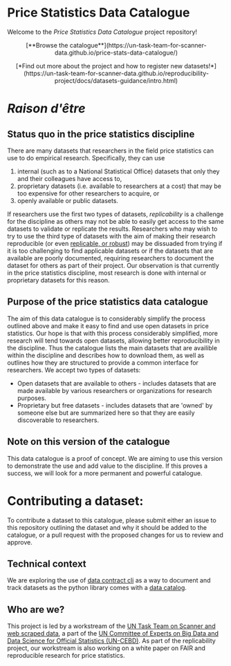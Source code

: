 # Price Statistics Data Catalogue

Welcome to the *Price Statistics Data Catalogue* project repository!

<p align="center">[**Browse the catalogue**](https://un-task-team-for-scanner-data.github.io/price-stats-data-catalogue/)</p>

<p align="center">[*Find out more about the project and how to register new datasets!*](https://un-task-team-for-scanner-data.github.io/reproducibility-project/docs/datasets-guidance/intro.html)</p>

# *Raison d'être*

## Status quo in the price statistics discipline

There are many datasets that researchers in the field price statistics can use to do empirical research. Specifically, they can use

1.  internal (such as to a National Statistical Office) datasets that only they and their colleagues have access to,
2.  proprietary datasets (i.e. available to researchers at a cost) that may be too expensive for other researchers to acquire, or
3.  openly available or public datasets.

If researchers use the first two types of datasets, *replicability* is a challenge for the discipline as others may not be able to easily get access to the same datasets to validate or replicate the results. Researchers who may wish to try to use the third type of datasets with the aim of making their research reproducible (or even [replicable, or robust](https://book.the-turing-way.org/reproducible-research/overview/overview-definitions#table-of-definitions-for-reproducibility)) may be dissuaded from trying if it is too challenging to find applicable datasets or if the datasets that are available are poorly documented, requiring researchers to document the dataset for others as part of their project. Our observation is that currently in the price statistics discipline, most research is done with internal or proprietary datasets for this reason.

## Purpose of the price statistics data catalogue

The aim of this data catalogue is to considerably simplify the process outlined above and make it easy to find and use open datasets in price statistics. Our hope is that with this process considerably simplified, more research will tend towards open datasets, allowing better reproducibility in the discipline. Thus the catalogue lists the main datasets that are availible within the discipline and describes how to download them, as well as outlines how they are structured to provide a common interface for researchers. We accept two types of datasets:

-   Open datasets that are available to others - includes datasets that are made available by various researchers or organizations for research purposes.
-   Proprietary but free datasets - includes datasets that are 'owned' by someone else but are summarized here so that they are easily discoverable to researchers.

## Note on this version of the catalogue

This data catalogue is a proof of concept. We are aiming to use this version to demonstrate the use and add value to the discipline. If this proves a success, we will look for a more permanent and powerful catalogue.

# Contributing a dataset:

To contribute a dataset to this catalogue, please submit either an issue to this repository outlining the dataset and why it should be added to the catalogue, or a pull request with the proposed changes for us to review and approve.

## Technical context

We are exploring the use of [data contract cli](https://cli.datacontract.com/) as a way to document and track datasets as the python library comes with a [data catalog](https://datacontract.com/examples/index.html).

## Who are we?

This project is led by a workstream of the [UN Task Team on Scanner and web scraped data](https://unstats.un.org/bigdata/task-teams/scanner/index.cshtml), a part of the [UN Committee of Experts on Big Data and Data Science for Official Statistics (UN-CEBD)](https://unstats.un.org/bigdata/about/index.cshtml). As part of the replicability project, our workstream is also working on a white paper on FAIR and reproducible research for price statistics.
